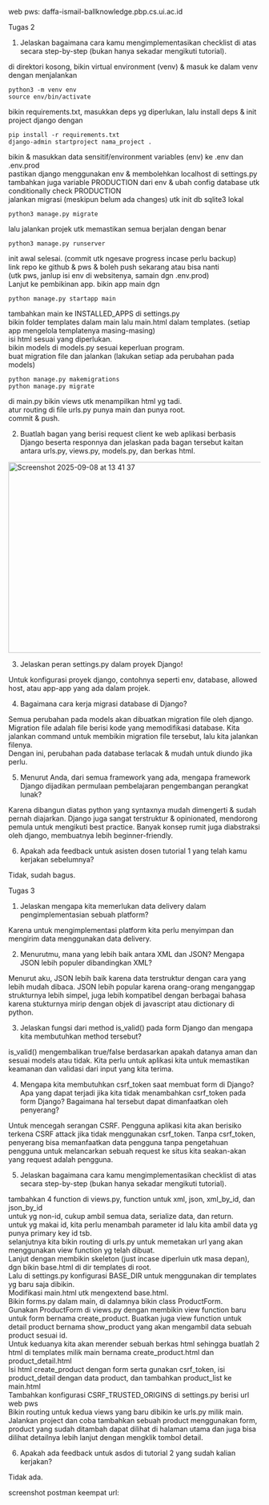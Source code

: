 web pws: daffa-ismail-ballknowledge.pbp.cs.ui.ac.id

Tugas 2

1. Jelaskan bagaimana cara kamu mengimplementasikan checklist di atas secara step-by-step (bukan hanya sekadar mengikuti tutorial).

di direktori kosong, bikin virtual environment (venv) & masuk ke dalam venv dengan menjalankan

```
python3 -m venv env
source env/bin/activate
```

bikin requirements.txt, masukkan deps yg diperlukan, lalu install deps & init project django dengan

```
pip install -r requirements.txt
django-admin startproject nama_project .
```

bikin & masukkan data sensitif/environment variables (env) ke .env dan .env.prod  
pastikan django menggunakan env & membolehkan localhost di settings.py  
tambahkan juga variable PRODUCTION dari env & ubah config database utk conditionally check PRODUCTION  
jalankan migrasi (meskipun belum ada changes) utk init db sqlite3 lokal

```
python3 manage.py migrate
```

lalu jalankan projek utk memastikan semua berjalan dengan benar

```
python3 manage.py runserver
```

init awal selesai. (commit utk ngesave progress incase perlu backup)  
link repo ke github & pws & boleh push sekarang atau bisa nanti  
(utk pws, janlup isi env di websitenya, samain dgn .env.prod)  
Lanjut ke pembikinan app. bikin app main dgn

```
python manage.py startapp main
```

tambahkan main ke INSTALLED_APPS di settings.py  
bikin folder templates dalam main lalu main.html dalam templates. (setiap app mengelola templatenya masing-masing)  
isi html sesuai yang diperlukan.  
bikin models di models.py sesuai keperluan program.  
buat migration file dan jalankan (lakukan setiap ada perubahan pada models)

```
python manage.py makemigrations
python manage.py migrate
```

di main.py bikin views utk menampilkan html yg tadi.  
atur routing di file urls.py punya main dan punya root.  
commit & push.

2. Buatlah bagan yang berisi request client ke web aplikasi berbasis Django beserta responnya dan jelaskan pada bagan tersebut kaitan antara urls.py, views.py, models.py, dan berkas html.

<img width="647" height="381" alt="Screenshot 2025-09-08 at 13 41 37" src="https://github.com/user-attachments/assets/45407a28-1be1-43d3-8407-eaa183926c05" />

3. Jelaskan peran settings.py dalam proyek Django!

Untuk konfigurasi proyek django, contohnya seperti env, database, allowed host, atau app-app yang ada dalam projek.

4. Bagaimana cara kerja migrasi database di Django?

Semua perubahan pada models akan dibuatkan migration file oleh django. Migration file adalah file berisi kode yang memodifikasi database. Kita jalankan command untuk membikin migration file tersebut, lalu kita jalankan filenya.  
Dengan ini, perubahan pada database terlacak & mudah untuk diundo jika perlu.

5. Menurut Anda, dari semua framework yang ada, mengapa framework Django dijadikan permulaan pembelajaran pengembangan perangkat lunak?

Karena dibangun diatas python yang syntaxnya mudah dimengerti & sudah pernah diajarkan. Django juga sangat terstruktur & opinionated, mendorong pemula untuk mengikuti best practice. Banyak konsep rumit juga diabstraksi oleh django, membuatnya lebih beginner-friendly.

6. Apakah ada feedback untuk asisten dosen tutorial 1 yang telah kamu kerjakan sebelumnya?

Tidak, sudah bagus.

Tugas 3

1. Jelaskan mengapa kita memerlukan data delivery dalam pengimplementasian sebuah platform?

Karena untuk mengimplementasi platform kita perlu menyimpan dan mengirim data menggunakan data delivery.

2. Menurutmu, mana yang lebih baik antara XML dan JSON? Mengapa JSON lebih populer dibandingkan XML?

Menurut aku, JSON lebih baik karena data terstruktur dengan cara yang lebih mudah dibaca. JSON lebih popular karena orang-orang menganggap strukturnya lebih simpel, juga lebih kompatibel dengan berbagai bahasa karena stukturnya mirip dengan objek di javascript atau dictionary di python.

3. Jelaskan fungsi dari method is_valid() pada form Django dan mengapa kita membutuhkan method tersebut?

is_valid() mengembalikan true/false berdasarkan apakah datanya aman dan sesuai models atau tidak. Kita perlu untuk aplikasi kita untuk memastikan keamanan dan validasi dari input yang kita terima.

4. Mengapa kita membutuhkan csrf_token saat membuat form di Django? Apa yang dapat terjadi jika kita tidak menambahkan csrf_token pada form Django? Bagaimana hal tersebut dapat dimanfaatkan oleh penyerang?

Untuk mencegah serangan CSRF. Pengguna aplikasi kita akan berisiko terkena CSRF attack jika tidak menggunakan csrf_token. Tanpa csrf_token, penyerang bisa memanfaatkan data pengguna tanpa pengetahuan pengguna untuk melancarkan sebuah request ke situs kita seakan-akan yang request adalah pengguna.

5. Jelaskan bagaimana cara kamu mengimplementasikan checklist di atas secara step-by-step (bukan hanya sekadar mengikuti tutorial).

tambahkan 4 function di views.py, function untuk xml, json, xml_by_id, dan json_by_id  
untuk yg non-id, cukup ambil semua data, serialize data, dan return.  
untuk yg makai id, kita perlu menambah parameter id lalu kita ambil data yg punya primary key id tsb.  
selanjutnya kita bikin routing di urls.py untuk memetakan url yang akan menggunakan view function yg telah dibuat.  
Lanjut dengan membikin skeleton (just incase diperluin utk masa depan), dgn bikin base.html di dir templates di root.  
Lalu di settings.py konfigurasi BASE_DIR untuk menggunakan dir templates yg baru saja dibikin.  
Modifikasi main.html utk mengextend base.html.  
Bikin forms.py dalam main, di dalamnya bikin class ProductForm.  
Gunakan ProductForm di views.py dengan membikin view function baru untuk form bernama create_product. Buatkan juga view function untuk detail product bernama show_product yang akan mengambil data sebuah product sesuai id.  
Untuk keduanya kita akan merender sebuah berkas html sehingga buatlah 2 html di templates milik main bernama create_product.html dan product_detail.html  
Isi html create_product dengan form serta gunakan csrf_token, isi product_detail dengan data product, dan tambahkan product_list ke main.html  
Tambahkan konfigurasi CSRF_TRUSTED_ORIGINS di settings.py berisi url web pws  
Bikin routing untuk kedua views yang baru dibikin ke urls.py milik main.  
Jalankan project dan coba tambahkan sebuah product menggunakan form, product yang sudah ditambah dapat dilihat di halaman utama dan juga bisa dilihat detailnya lebih lanjut dengan mengklik tombol detail.

6. Apakah ada feedback untuk asdos di tutorial 2 yang sudah kalian kerjakan?

Tidak ada.

screenshot postman keempat url:
